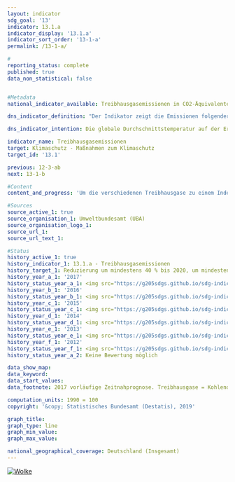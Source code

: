 ```yaml
---                   
layout: indicator                   
sdg_goal: '13'                   
indicator: 13.1.a                   
indicator_display: '13.1.a'                   
indicator_sort_order: '13-1-a'                   
permalink: /13-1-a/                   

#                   
reporting_status: complete                   
published: true                   
data_non_statistical: false                   


#Metadata                   
national_indicator_available: Treibhausgasemissionen in CO2-Äquivalenten                   

dns_indicator_definition: "Der Indikator zeigt die Emissionen folgender Treibhausgase (Stoffe oder Stoffgruppen) in CO2-Äquivalenten: Kohlendioxid (CO2), Methan (CH4), Lachgas (N2O), Stickstofftrifluorid (NF3), teilhalogenierte Fluorkohlenwasserstoffe (H-FKW/HFC), perfluorierte Kohlenwasserstoffe (FKW/PFC) sowie Schwefelhexafluorid (SF6 )."                   

dns_indicator_intention: Die globale Durchschnittstemperatur auf der Erdoberfläche steigt aufgrund der zunehmenden Konzentration von Kohlendioxid und anderen Treibhausgasen in der Atmosphäre kontinuierlich an, mit bereits heute nachweisbaren Folgen für das Klimasystem. Ziel der Bundesregierung ist es daher, bis zum Jahr 2020 die Treibhausgasemissionen in Deutschland um mindestens 40 % gegenüber 1990 zu senken. Weitere Ziele sind die Reduktion um mindestens 55 % bis 2030, um mindestens 70 % bis 2040 sowie um 80 bis 95 % bis 2050 – jeweils gegenüber 1990.                   

indicator_name: Treibhausgasemissionen                   
target: Klimaschutz - Maßnahmen zum Klimaschutz                   
target_id: '13.1'                   

previous: 12-3-ab                   
next: 13-1-b                   

#Content                    
content_and_progress: 'Um die verschiedenen Treibhausgase zu einem Index zusammenfassen zu können, werden sie jeweils in „CO2-Äquivalenten“ ausgedrückt, das heißt in die Menge CO2 umgerechnet, die eine vergleichbare Wirkung auf die globale Erwärmung hat. Durch die Kumulation können jedoch die Entwicklungen der Treibhausgase nicht im Einzelnen ermittelt werden. Die negative Entwicklung des einen Treibhausgases kann somit durch die positive Entwicklung eines anderen Treibhausgases kaschiert werden. Die Daten werden jährlich durch das Umweltbundesamt im Rahmen der Berichterstattung unter der Klimarahmenkonvention der Vereinten Nationen und dem Kyoto-Protokoll zur Verfügung gestellt. Die Emissionsermittlung und -berichterstattung unterliegen einem umfassenden Qualitätsmanagement. Die Berechnung erfolgt nach dem Verursacher- und Territorialkonzept. Für alle Treibhausgase und Luftschadstoffe wurden somit die wichtigsten Emissionsquellen innerhalb Deutschlands ermittelt. Für diese Quellen wurde untersucht, wie hoch die Emissionen unter bestimmten Voraussetzungen sind. Daraus ergibt sich ein spezifischer Emissionsfaktor, der durch Multiplikation mit den Aktivitätsdaten der Quelle die Emissionsmenge ergibt. Zu beachten ist, dass der Indikator gemäß Kyoto-Protokoll nicht die Kohlendioxidemissionen aus Landnutzung, Landnutzungsänderungen und Forstwirtschaft ausweist. Auch die Seeschifffahrt und der internationale Flugverkehr werden bei der Berechnung nicht berücksichtigt. Betrachtet man die Entwicklung der letzten fünf Jahre, so hat sich der Indikator nicht stabil entwickelt. Im Jahr 2013 stiegen die Emissionswerte von Treibhausgasen um 1,4&nbsp;% und sanken im Jahr 2014 deutlich um 3,1&nbsp;%. 2015 und 2016 stiegen sie wieder geringfügig um 0,3&nbsp;% (2015) und um 0,2&nbsp;% (2016) an. Langfristig zeigt sich nach der Zeitnahprognose des Umweltbundesamtes im Jahr 2017 ein Rückgang um insgesamt 27,7&nbsp;% gegenüber 1990. Bei Fortsetzung der Entwicklung der letzten fünf Jahre ist das Erreichen des Ziels für 2020 – eine Reduktion um 40&nbsp;% gegenüber 1990 – nicht absehbar. Den weitaus größten Anteil am gesamten Ausstoß von Treibhausgasen hatte 2017 das Kohlendioxid mit 88,1&nbsp;%, im Jahr 1990 waren es 84,1&nbsp;%. Methan trug zuletzt mit 6,0&nbsp;%, Lachgas mit 4,2&nbsp;%, die teilhalogenierten Fluorkohlenwasserstoffe mit 1,2&nbsp;% und Schwefelhexafluorid mit 0,4&nbsp;% zu den Treibhausgasen bei (die letzten beiden Werte für 2016). Der mit Abstand größte Teil der CO2-Emissionen entsteht bei der Gewinnung von Strom und Wärme. Methan und Lachgas entweichen hauptsächlich in der landwirtschaftlichen Produktion. Der Indikator weist unter anderem Querbezüge zu den Indikatoren 3.2, 7.2. und 11.2 auf.'                   

#Sources
source_active_1: true                           
source_organisation_1: Umweltbundesamt (UBA)                           
source_organisation_logo_1:                            
source_url_1:                            
source_url_text_1:                            

#Status                   
history_active_1: true                   
history_indicator_1: 13.1.a - Treibhausgasemissionen                   
history_target_1: Reduzierung um mindestens 40 % bis 2020, um mindestens 55 % bis 2030, um mindestens 70 % bis 2040 und um 80 bis 95 % bis 2050 jeweils gegenüber 1990
history_year_a_1: '2017'                           
history_status_year_a_1: <img src="https://g205sdgs.github.io/sdg-indicators/public/Wettersymbole/Wolke.png" alt="Wolke" />
history_year_b_1: '2016'                           
history_status_year_b_1: <img src="https://g205sdgs.github.io/sdg-indicators/public/Wettersymbole/Wolke.png" alt="Wolke" />
history_year_c_1: '2015'                           
history_status_year_c_1: <img src="https://g205sdgs.github.io/sdg-indicators/public/Wettersymbole/Wolke.png" alt="Wolke" />
history_year_d_1: '2014'                           
history_status_year_d_1: <img src="https://g205sdgs.github.io/sdg-indicators/public/Wettersymbole/Wolke.png" alt="Wolke" />
history_year_e_1: '2013'                           
history_status_year_e_1: <img src="https://g205sdgs.github.io/sdg-indicators/public/Wettersymbole/Wolke.png" alt="Wolke" />
history_year_f_1: '2012'                           
history_status_year_f_1: <img src="https://g205sdgs.github.io/sdg-indicators/public/Wettersymbole/Wolke.png" alt="Wolke" />
history_status_year_a_2: Keine Bewertung möglich

data_show_map: 
data_keyword:                    
data_start_values:                    
data_footnote: 2017 vorläufige Zeitnahprognose. Treibhausgase = Kohlendioxid (CO2), Methan (CH4), Lachgas (N2O), Schwefelhexafluorid (SF6), Stickstofftrifluorid (NF3), teilhalogenierte Fluorkohlenwasserstoffe (H-FKW/HFC) und perfluorierte Kohlenwasserstoffe (FKW/PFC).                   

computation_units: 1990 = 100                   
copyright: '&copy; Statistisches Bundesamt (Destatis), 2019'                   

graph_title:                    
graph_type: line                   
graph_min_value:                    
graph_max_value:                    

national_geographical_coverage: Deutschland (Insgesamt)                   
---
```

<a href="https://nachhaltige-entwicklung-deutschland.github.io/open-sdg-site-starter/status/"><img src="https://g205sdgs.github.io/sdg-indicators/public/Wettersymbole/Wolke.png" alt="Wolke" />                           
</a>